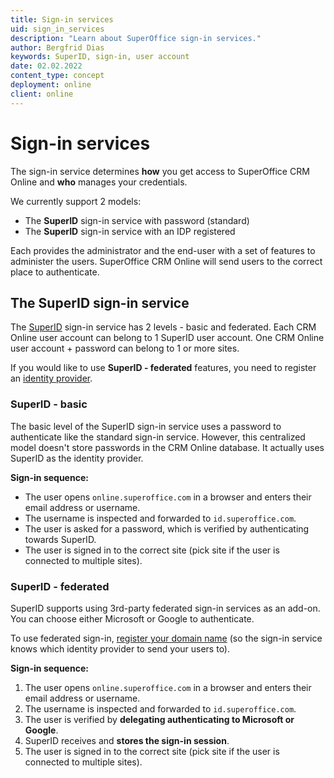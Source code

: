 ```yaml
---
title: Sign-in services
uid: sign_in_services
description: "Learn about SuperOffice sign-in services."
author: Bergfrid Dias
keywords: SuperID, sign-in, user account
date: 02.02.2022
content_type: concept
deployment: online
client: online
---
```


# Sign-in services

The sign-in service determines **how** you get access to SuperOffice CRM Online and **who** manages your credentials.

We currently support 2 models:

* The **SuperID** sign-in service with password (standard)
* The **SuperID** sign-in service with an IDP registered

Each provides the administrator and the end-user with a set of features to administer the users. SuperOffice CRM Online will send users to the correct place to authenticate.

## The SuperID sign-in service

The [SuperID][1] sign-in service has 2 levels - basic and federated. Each CRM Online user account can belong to 1 SuperID user account. One CRM Online user account + password can belong to 1 or more sites.

If you would like to use **SuperID - federated** features, you need to register an [identity provider][2].

### SuperID - basic

The basic level of the SuperID sign-in service uses a password to authenticate like the standard sign-in service. However, this centralized model doesn't store passwords in the CRM Online database. It actually uses SuperID as the identity provider.

**Sign-in sequence:**

* The user opens `online.superoffice.com` in a browser and enters their email address or username.
* The username is inspected and forwarded to `id.superoffice.com`.
* The user is asked for a password, which is verified by authenticating towards SuperID.
* The user is signed in to the correct site (pick site if the user is connected to multiple sites).

### SuperID - federated

SuperID supports using 3rd-party federated sign-in services as an add-on. You can choose either Microsoft or Google to authenticate.

To use federated sign-in, [register your domain name][3] (so the sign-in service knows which identity provider to send your users to).

**Sign-in sequence:**

1. The user opens `online.superoffice.com` in a browser and enters their email address or username.
2. The username is inspected and forwarded to `id.superoffice.com`.
3. The user is verified by **delegating authenticating to Microsoft or Google**.
4. SuperID receives and **stores the sign-in session**.
5. The user is signed in to the correct site (pick site if the user is connected to multiple sites).

<!-- Referenced links -->
[1]: overview.md
[2]: ../federated-id-and-identity-providers.md
[3]: howto/register-idp.md
